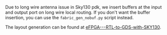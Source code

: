 Due to long wire antenna issue in Sky130 pdk, we insert buffers at the input and output port on long wire local routing. 
If you don't want the buffer insertion, you can use the ```fabric_gen_nobuf.py``` script instead.

The layout generation can be found at [eFPGA---RTL-to-GDS-with-SKY130](https://github.com/FPGA-Research-Manchester/eFPGA---RTL-to-GDS-with-SKY130).
